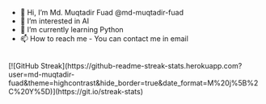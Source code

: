 - 👋 Hi, I’m Md. Muqtadir Fuad @md-muqtadir-fuad
- 👀 I’m interested in AI
- 🌱 I’m currently learning Python
- 📫 How to reach me - You can contact me in email 
<br>
[![GitHub Streak](https://github-readme-streak-stats.herokuapp.com?user=md-muqtadir-fuad&theme=highcontrast&hide_border=true&date_format=M%20j%5B%2C%20Y%5D)](https://git.io/streak-stats)
<!---
md-muqtadir-fuad/md-muqtadir-fuad is a ✨ special ✨ repository because its `README.md` (this file) appears on your GitHub profile.
You can click the Preview link to take a look at your changes.
--->
